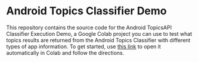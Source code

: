 # Android Topics Classifier Demo

This repository contains the source code for the Android TopicsAPI Classifier Execution Demo, a Google Colab project you can use to test what topics results are returned from the Android Topics Classifier with different types of app information. To get started, use [this link](https://githubtocolab.com/privacysandbox/android-topics-classifier) to open it automatically in Colab and follow the directions.
